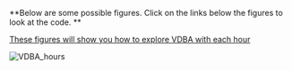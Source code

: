 
**Below are some possible figures. Click on the links below the figures to look at the code. **


[These figures will show you how to explore VDBA with each hour](https://github.com/cclemente/Animal_accelerometry/tree/main/figures/VDBA)

![VDBA_hours](https://user-images.githubusercontent.com/13363767/125233007-1a52ec00-e321-11eb-8a2c-69507124d912.jpeg)

